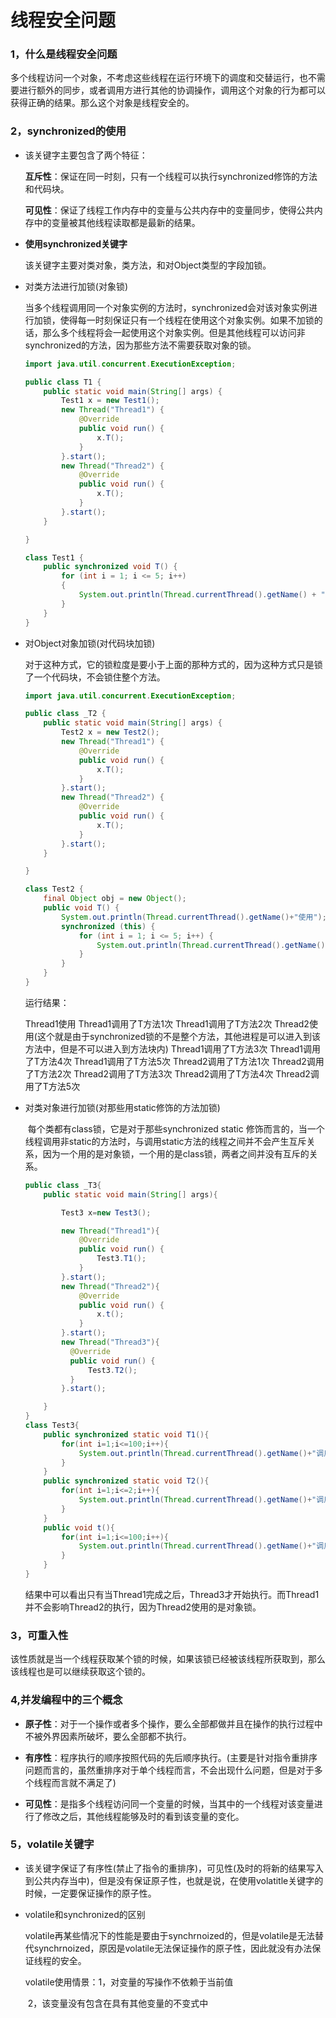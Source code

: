 # 线程安全问题

### 1，什么是线程安全问题

​	多个线程访问一个对象，不考虑这些线程在运行环境下的调度和交替运行，也不需要进行额外的同步，或者调用方进行其他的协调操作，调用这个对象的行为都可以获得正确的结果。那么这个对象是线程安全的。

### 2，synchronized的使用

+ 该关键字主要包含了两个特征：

  **互斥性**：保证在同一时刻，只有一个线程可以执行synchronized修饰的方法和代码块。

  **可见性**：保证了线程工作内存中的变量与公共内存中的变量同步，使得公共内存中的变量被其他线程读取都是最新的结果。

+ **使用synchronized关键字**

  该关键字主要对类对象，类方法，和对Object类型的字段加锁。

+ 对类方法进行加锁(对象锁)

  ​	当多个线程调用同一个对象实例的方法时，synchronized会对该对象实例进行加锁，使得每一时刻保证只有一个线程在使用这个对象实例。如果不加锁的话，那么多个线程将会一起使用这个对象实例。但是其他线程可以访问非synchronized的方法，因为那些方法不需要获取对象的锁。

  ~~~ java
  import java.util.concurrent.ExecutionException;
  
  public class T1 {
      public static void main(String[] args) {
          Test1 x = new Test1();
          new Thread("Thread1") {
              @Override
              public void run() {
                  x.T();               
              }
          }.start();
          new Thread("Thread2") {
              @Override
              public void run() {
                  x.T();
              }
          }.start();
      }
  
  }
  
  class Test1 {
      public synchronized void T() {
          for (int i = 1; i <= 5; i++)
          {
              System.out.println(Thread.currentThread().getName() + "调用T方法" + i + "次");
          }
      }
  }
  ~~~

+ 对Object对象加锁(对代码块加锁)

  ​	对于这种方式，它的锁粒度是要小于上面的那种方式的，因为这种方式只是锁了一个代码块，不会锁住整个方法。

  ~~~ java
  import java.util.concurrent.ExecutionException;
  
  public class _T2 {
      public static void main(String[] args) {
          Test2 x = new Test2();
          new Thread("Thread1") {
              @Override
              public void run() {
                  x.T();
              }
          }.start();
          new Thread("Thread2") {
              @Override
              public void run() {
                  x.T();
              }
          }.start();
      }
  
  }
  
  class Test2 {
      final Object obj = new Object();
      public void T() {
          System.out.println(Thread.currentThread().getName()+"使用");
          synchronized (this) {
              for (int i = 1; i <= 5; i++) {
                  System.out.println(Thread.currentThread().getName() + "调用了T方法" + i + "次");
              }
          }
      }
  }
  ~~~

  运行结果：

  Thread1使用
  Thread1调用了T方法1次
  Thread1调用了T方法2次
  Thread2使用(这个就是由于synchronized锁的不是整个方法，其他进程是可以进入到该方法中，但是不可以进入到方法块内)
  Thread1调用了T方法3次
  Thread1调用了T方法4次
  Thread1调用了T方法5次
  Thread2调用了T方法1次
  Thread2调用了T方法2次
  Thread2调用了T方法3次
  Thread2调用了T方法4次
  Thread2调用了T方法5次

+ 对类对象进行加锁(对那些用static修饰的方法加锁)

  ​	每个类都有class锁，它是对于那些synchronized static 修饰而言的，当一个线程调用非static的方法时，与调用static方法的线程之间并不会产生互斥关系，因为一个用的是对象锁，一个用的是class锁，两者之间并没有互斥的关系。

  ~~~ java
  public class _T3{
      public static void main(String[] args){
  
          Test3 x=new Test3();
  
          new Thread("Thread1"){
              @Override
              public void run() {
                  Test3.T1();
              }
          }.start();
          new Thread("Thread2"){
              @Override
              public void run() {
                  x.t();
              }
          }.start();
          new Thread("Thread3"){
            @Override
            public void run() {
                Test3.T2();
            }  
          }.start();
  
      }
  }
  class Test3{
      public synchronized static void T1(){
          for(int i=1;i<=100;i++){
              System.out.println(Thread.currentThread().getName()+"调用了T1方法"+i+"次");
          }       
      }
      public synchronized static void T2(){
          for(int i=1;i<=2;i++){
              System.out.println(Thread.currentThread().getName()+"调用了T2方法"+i+"次");
          }
      }
      public void t(){
          for(int i=1;i<=100;i++){
              System.out.println(Thread.currentThread().getName()+"调用了t方法"+i+"次");
          }
      }
  }
  ~~~



  结果中可以看出只有当Thread1完成之后，Thread3才开始执行。而Thread1并不会影响Thread2的执行，因为Thread2使用的是对象锁。

### 3，可重入性

​	该性质就是当一个线程获取某个锁的时候，如果该锁已经被该线程所获取到，那么该线程也是可以继续获取这个锁的。

### 4,并发编程中的三个概念

+ **原子性**：对于一个操作或者多个操作，要么全部都做并且在操作的执行过程中不被外界因素所破坏，要么全部都不执行。

+ **有序性**：程序执行的顺序按照代码的先后顺序执行。(主要是针对指令重排序问题而言的，虽然重排序对于单个线程而言，不会出现什么问题，但是对于多个线程而言就不满足了)

+ **可见性**：是指多个线程访问同一个变量的时候，当其中的一个线程对该变量进行了修改之后，其他线程能够及时的看到该变量的变化。

### 5，volatile关键字

+ 该关键字保证了有序性(禁止了指令的重排序)，可见性(及时的将新的结果写入到公共内存当中)，但是没有保证原子性，也就是说，在使用volatitle关键字的时候，一定要保证操作的原子性。

+ volatile和synchronized的区别

  volatile再某些情况下的性能是要由于synchrnoized的，但是volatile是无法替代synchrnoized，原因是volatile无法保证操作的原子性，因此就没有办法保证线程的安全。

  volatile使用情景：1，对变量的写操作不依赖于当前值

  ​				2，该变量没有包含在具有其他变量的不变式中

